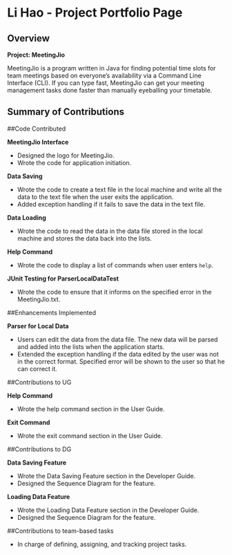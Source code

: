 # Li Hao - Project Portfolio Page

## Overview

**Project: MeetingJio**

MeetingJio is a program written in Java for finding potential time slots for team meetings
based on everyone’s availability via a Command Line Interface (CLI). If you can type fast,
MeetingJio can get your meeting management tasks done faster than manually eyeballing your timetable.

## Summary of Contributions

##Code Contributed

**MeetingJio Interface**
- Designed the logo for MeetingJio.
- Wrote the code for application initiation.

**Data Saving**
- Wrote the code to create a text file in the local machine and write all the data to the text file
when the user exits the application.
- Added exception handling if it fails to save the data in the text file.

**Data Loading**
- Wrote the code to read the data in the data file stored in the local machine and stores the data
back into the lists.

**Help Command**
- Wrote the code to display a list of commands when user enters `help`.

**JUnit Testing for ParserLocalDataTest**
- Wrote the code to ensure that it informs on the specified error in the MeetingJio.txt.

##Enhancements Implemented

**Parser for Local Data**
- Users can edit the data from the data file. The new data will be parsed and added into the lists
when the application starts.
- Extended the exception handling if the data edited by the user was not in the correct format.
Specified error will be shown to the user so that he can correct it.

##Contributions to UG

**Help Command**
- Wrote the help command section in the User Guide.

**Exit Command**
- Wrote the exit command section in the User Guide.

##Contributions to DG

**Data Saving Feature**
- Wrote the Data Saving Feature section in the Developer Guide.
- Designed the Sequence Diagram for the feature.

**Loading Data Feature**
- Wrote the Loading Data Feature section in the Developer Guide.
- Designed the Sequence Diagram for the feature.

##Contributions to team-based tasks

- In charge of defining, assigning, and tracking project tasks.


